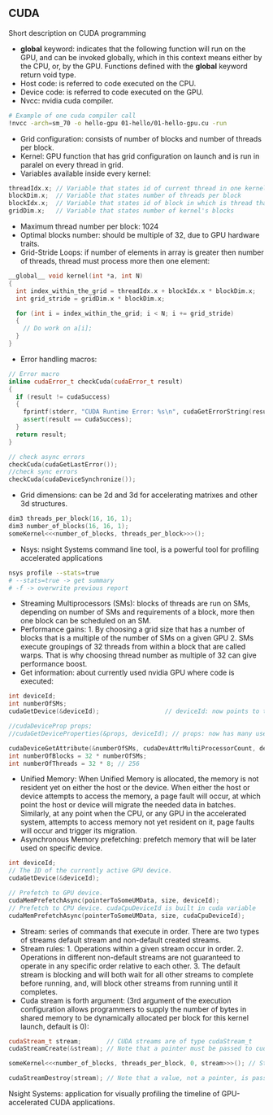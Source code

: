 ## CUDA
Short description on CUDA programming

* __global__ keyword: indicates that the following function will run on the GPU, and can be invoked globally, which in this context means either by the CPU, or, by the GPU. Functions defined with the __global__ keyword return void type.
* Host code: is referred to code executed on the CPU.
* Device code: is referred to code executed on the GPU.
* Nvcc: nvidia cuda compiler.
``` bash
# Example of one cuda compiler call
!nvcc -arch=sm_70 -o hello-gpu 01-hello/01-hello-gpu.cu -run
```
* Grid configuration: consists of number of blocks and number of threads per block.
* Kernel: GPU function that has grid configuration on launch and is run in paralel on every thread in grid.
* Variables available inside every kernel:
``` c++
threadIdx.x; // Variable that states id of current thread in one kernel's block
blockDim.x;  // Variable that states number of threads per block
blockIdx.x;  // Variable that states id of block in which is thread that is executing current code
gridDim.x;   // Variable that states number of kernel's blocks
```
* Maximum thread number per block: 1024
* Optimal blocks number: should be multiple of 32, due to GPU hardware traits.
* Grid-Stride Loops: if number of elements in array is greater then number of threads, thread must process more then one element:
``` c++
__global__ void kernel(int *a, int N)
{
  int index_within_the_grid = threadIdx.x + blockIdx.x * blockDim.x;
  int grid_stride = gridDim.x * blockDim.x;

  for (int i = index_within_the_grid; i < N; i += grid_stride)
  {
    // Do work on a[i];
  }
}
```
* Error handling macros:
``` c++
// Error macro
inline cudaError_t checkCuda(cudaError_t result)
{
  if (result != cudaSuccess) 
  {
    fprintf(stderr, "CUDA Runtime Error: %s\n", cudaGetErrorString(result));
    assert(result == cudaSuccess);
  }
  return result;
}

// check async errors
checkCuda(cudaGetLastError());
//check sync errors
checkCuda(cudaDeviceSynchronize());
```
* Grid dimensions: can be 2d and 3d for accelerating matrixes and other 3d structures.
``` c++
dim3 threads_per_block(16, 16, 1);
dim3 number_of_blocks(16, 16, 1);
someKernel<<<number_of_blocks, threads_per_block>>>();
```
* Nsys: nsight Systems command line tool, is a powerful tool for profiling accelerated applications
``` bash
nsys profile --stats=true
# --stats=true -> get summary
# -f -> overwrite previous report
```
* Streaming Multiprocessors (SMs): blocks of threads are run on SMs, depending on number of SMs and requirements of a block, more then one block can be scheduled on an SM.
* Performance gains: 1. By choosing a grid size that has a number of blocks that is a multiple of the number of SMs on a given GPU
		      2. SMs execute groupings of 32 threads from within a block that are called warps. That is why choosing thread number as multiple of 32 can give performance boost.
* Get information: about currently used nvidia GPU where code is executed:
``` c++
int deviceId;
int numberOfSMs;
cudaGetDevice(&deviceId);                  // deviceId: now points to the id of the currently active GPU.

//cudaDeviceProp props;
//cudaGetDeviceProperties(&props, deviceId); // props: now has many useful properties about the active GPU device. (etc number if SMs)

cudaDeviceGetAttribute(&numberOfSMs, cudaDevAttrMultiProcessorCount, deviceId);
int numberOfBlocks = 32 * numberOfSMs;
int numberOfThreads = 32 * 8; // 256 
```
* Unified Memory: When Unified Memory is allocated, the memory is not resident yet on either the host or the device. When either the host or device attempts to access the memory, a page fault will occur, at which point the host or device will migrate the needed data in batches.  Similarly, at any point when the CPU, or any GPU in the accelerated system, attempts to access memory not yet resident on it, page faults will occur and trigger its migration.
* Asynchronous Memory prefetching: prefetch memory that will be later used on specific device. 
``` c++
int deviceId;
// The ID of the currently active GPU device.
cudaGetDevice(&deviceId);

// Prefetch to GPU device.
cudaMemPrefetchAsync(pointerToSomeUMData, size, deviceId);
// Prefetch to CPU device. cudaCpuDeviceId is built in cuda variable
cudaMemPrefetchAsync(pointerToSomeUMData, size, cudaCpuDeviceId);
```
* Stream: series of commands that execute in order. There are two types of streams default stream and non-default created streams.
* Stream rules: 
                1. Operations within a given stream occur in order.
                2. Operations in different non-default streams are not guaranteed to operate in any specific order relative to each other.
                3. The default stream is blocking and will both wait for all other streams to complete before running, and, will block other streams from running until it completes.
* Cuda stream is forth argument: (3rd argument of the execution configuration allows programmers to supply the number of bytes in shared memory to be dynamically allocated per block for this kernel launch, default is 0):
``` c++
cudaStream_t stream;       // CUDA streams are of type cudaStream_t
cudaStreamCreate(&stream); // Note that a pointer must be passed to cudaCreateStream

someKernel<<<number_of_blocks, threads_per_block, 0, stream>>>(); // Stream is passed as 4th EC argument

cudaStreamDestroy(stream); // Note that a value, not a pointer, is passed to cudaDestroyStream
```
Nsight Systems: application for visually profiling the timeline of GPU-accelerated CUDA applications.
